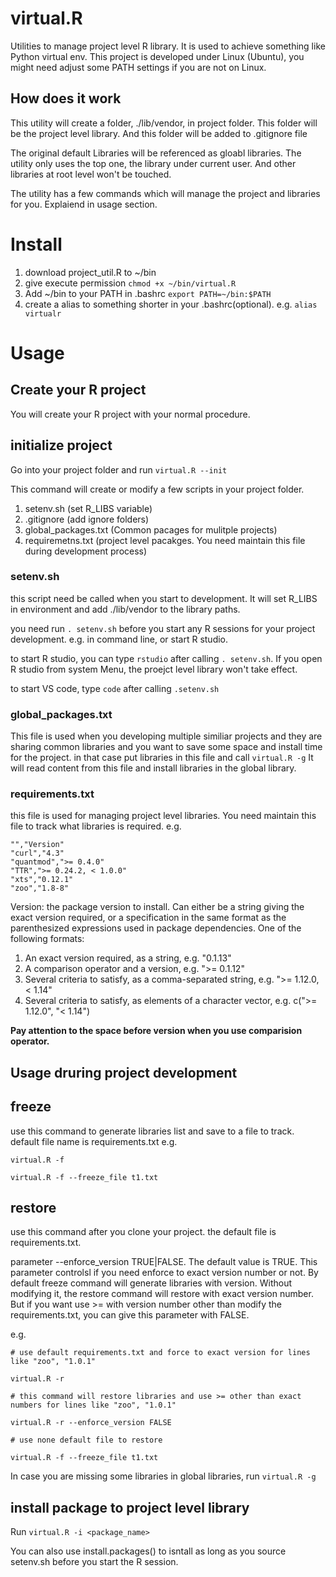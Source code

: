 # virtual.R
Utilities to manage project level R library. It is used to achieve something like Python virtual env.
This project is developed under Linux (Ubuntu), you might need adjust some PATH settings if you are not on Linux.

## How does it work 
This utility will create a folder, ./lib/vendor, in project folder.
This folder will be the project level library. And this folder will be added to .gitignore file

The original default Libraries will be referenced as gloabl libraries. The utility only uses the top one, the library under current user. And other libraries at root level won't be touched.

The utility has a few commands which will manage the project and libraries for you. Explaiend in usage section.

# Install
1. download project_util.R to ~/bin
2. give execute permission `chmod +x ~/bin/virtual.R`
3. Add ~/bin to your PATH in .bashrc `export PATH=~/bin:$PATH`
4. create a alias to something shorter in your .bashrc(optional). e.g. `alias virtualr`

# Usage

## Create your R project
You will create your R project with your normal procedure.

## initialize project
Go into your project folder and 
run `virtual.R --init`

This command will create or modify a few scripts in your project folder.
1. setenv.sh (set R_LIBS variable)
2. .gitignore (add ignore folders)
3. global_packages.txt (Common pacages for mulitple projects)
4. requiremetns.txt (project level pacakges. You need maintain this file during development process)

### setenv.sh
this script need be called when you start to development. It will set R_LIBS in environment and add ./lib/vendor to the library paths.

you need run `. setenv.sh` before you start any R sessions for your project development. e.g. in command line, or start R studio. 

to start R studio, you can type `rstudio` after calling `. setenv.sh`. If you open R studio from system Menu, the proejct level library won't take effect.

to start VS code, type `code` after calling `.setenv.sh`

### global_packages.txt
This file is used when you developing multiple similiar projects and they are sharing common libraries and you want to save some space and install time for the project.
in that case put libraries in this file and call `virtual.R -g`
It will read content from this file and install libraries in the global library.

### requirements.txt
this file is used for managing project level libraries. You need maintain this file to track what libraries is required. 
e.g.
```
"","Version"
"curl","4.3"
"quantmod",">= 0.4.0"
"TTR",">= 0.24.2, < 1.0.0"
"xts","0.12.1"
"zoo","1.8-8"
```
Version: the package version to install. Can either be a string giving the exact version required, or a specification in the same format as the parenthesized expressions used in package dependencies. One of the following formats:
1. An exact version required, as a string, e.g. "0.1.13"
2. A comparison operator and a version, e.g. ">= 0.1.12"
3. Several criteria to satisfy, as a comma-separated string, e.g. ">= 1.12.0, < 1.14"
4. Several criteria to satisfy, as elements of a character vector, e.g. c(">= 1.12.0", "< 1.14")

**Pay attention to the space before version when you use comparision operator.**

## Usage druring project development

## freeze
use this command to generate libraries list and save to a file to track. default file name is requirements.txt
e.g. 
```
virtual.R -f

virtual.R -f --freeze_file t1.txt

```
## restore
use this command after you clone your project. the default file is requirements.txt.

parameter --enforce_version TRUE|FALSE. The default value is TRUE. This parameter controlsl if you need enforce to exact version number or not. By default freeze command will generate libraries with version. Without modifying it, the restore command will restore with exact version number. But if you want use >= with version number other than modify the requirements.txt, you can give this parameter with FALSE.

e.g.
```
# use default requirements.txt and force to exact version for lines like "zoo", "1.0.1"

virtual.R -r 

# this command will restore libraries and use >= other than exact numbers for lines like "zoo", "1.0.1"

virtual.R -r --enforce_version FALSE

# use none default file to restore

virtual.R -f --freeze_file t1.txt
```

In case you are missing some libraries in global libraries, run `virtual.R -g`

## install package to project level library
Run `virtual.R -i <package_name>`

You can also use install.packages() to isntall as long as you source setenv.sh before you start the R session.







